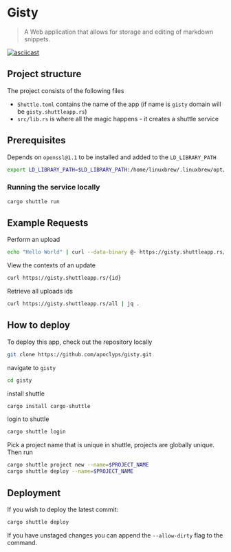 # Gisty

> A Web application that allows for storage and editing of markdown snippets.

[![asciicast](https://asciinema.org/a/eDXYZczjaQSNDG671q3O34uRb.svg)](https://asciinema.org/a/eDXYZczjaQSNDG671q3O34uRb)

## Project structure

The project consists of the following files

- `Shuttle.toml` contains the name of the app (if name is `gisty` domain will be `gisty.shuttleapp.rs`)
- `src/lib.rs` is where all the magic happens - it creates a shuttle service

## Prerequisites

Depends on `openssl@1.1` to be installed and added to the `LD_LIBRARY_PATH`

```bash
export LD_LIBRARY_PATH=$LD_LIBRARY_PATH:/home/linuxbrew/.linuxbrew/opt/openssl@1.1/lib
```

### Running the service locally

```bash
cargo shuttle run
```

## Example Requests

Perform an upload

```bash
echo "Hello World" | curl --data-binary @- https://gisty.shuttleapp.rs/
```

View the contexts of an update

```bash
curl https://gisty.shuttleapp.rs/{id}
```

Retrieve all uploads ids

```bash
curl https://gisty.shuttleapp.rs/all | jq .
```

## How to deploy

To deploy this app, check out the repository locally

```bash
git clone https://github.com/apoclyps/gisty.git
```

navigate to `gisty`

```bash
cd gisty
```

install shuttle

```bash
cargo install cargo-shuttle
```

login to shuttle

```bash
cargo shuttle login
```

Pick a project name that is unique in shuttle, projects are globally unique. Then run

```bash
cargo shuttle project new --name=$PROJECT_NAME
cargo shuttle deploy --name=$PROJECT_NAME
```

## Deployment

If you wish to deploy the latest commit:

```bash
cargo shuttle deploy
```

If you have unstaged changes you can append the `--allow-dirty` flag to the command.

